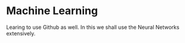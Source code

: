 # Machine Learning 

Learing to use Github as well. 
In this we shall use the Neural Networks extensively.